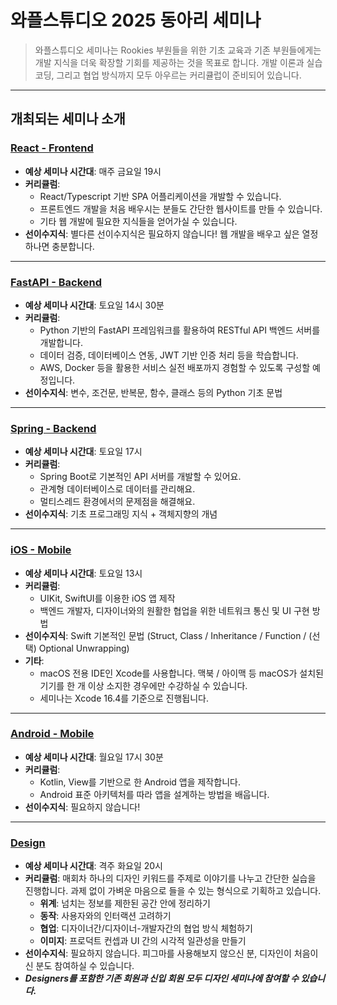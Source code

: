 # 와플스튜디오 2025 동아리 세미나

> 와플스튜디오 세미나는 Rookies 부원들을 위한 기초 교육과 기존 부원들에게는 개발 지식을 더욱 확장할 기회를 제공하는 것을 목표로 합니다. 개발 이론과 실습 코딩, 그리고 협업 방식까지 모두 아우르는 커리큘럽이 준비되어 있습니다. 

---

## 개최되는 세미나 소개

### [React - Frontend](./frontend/README.md)
- **예상 세미나 시간대**: 매주 금요일 19시
- **커리큘럼**:
  - React/Typescript 기반 SPA 어플리케이션을 개발할 수 있습니다.
  - 프론트엔드 개발을 처음 배우시는 분들도 간단한 웹사이트를 만들 수 있습니다.
  - 기타 웹 개발에 필요한 지식들을 얻어가실 수 있습니다.
- **선이수지식**: 별다른 선이수지식은 필요하지 않습니다! 웹 개발을 배우고 싶은 열정 하나면 충분합니다.

---

### [FastAPI - Backend](./fastapi/README.md)
- **예상 세미나 시간대**: 토요일 14시 30분
- **커리큘럼**:
  - Python 기반의 FastAPI 프레임워크를 활용하여 RESTful API 백엔드 서버를 개발합니다.
  - 데이터 검증, 데이터베이스 연동, JWT 기반 인증 처리 등을 학습합니다.
  - AWS, Docker 등을 활용한 서비스 실전 배포까지 경험할 수 있도록 구성할 예정입니다.
- **선이수지식**: 변수, 조건문, 반복문, 함수, 클래스 등의 Python 기초 문법

---

### [Spring - Backend](./spring/README.md)
- **예상 세미나 시간대**: 토요일 17시
- **커리큘럼**:
  - Spring Boot로 기본적인 API 서버를 개발할 수 있어요.
  - 관계형 데이터베이스로 데이터를 관리해요.
  - 멀티스레드 환경에서의 문제점을 해결해요.
- **선이수지식**: 기초 프로그래밍 지식 + 객체지향의 개념

---

### [iOS - Mobile](./ios/README.md)
- **예상 세미나 시간대**: 토요일 13시
- **커리큘럼**:
  - UIKit, SwiftUI를 이용한 iOS 앱 제작
  - 백엔드 개발자, 디자이너와의 원활한 협업을 위한 네트워크 통신 및 UI 구현 방법
- **선이수지식**: Swift 기본적인 문법 (Struct, Class / Inheritance / Function / (선택) Optional Unwrapping)
- **기타**:
  - macOS 전용 IDE인 Xcode를 사용합니다. 맥북 / 아이맥 등 macOS가 설치된 기기를 한 개 이상 소지한 경우에만 수강하실 수 있습니다.
  - 세미나는 Xcode 16.4를 기준으로 진행됩니다.

---

### [Android - Mobile](./android/README.md)
- **예상 세미나 시간대**: 월요일 17시 30분
- **커리큘럼**:
  - Kotlin, View를 기반으로 한 Android 앱을 제작합니다.
  - Android 표준 아키텍처를 따라 앱을 설계하는 방법을 배웁니다.
- **선이수지식**: 필요하지 않습니다!

---

### [Design](./design/README.md)
- **예상 세미나 시간대**: 격주 화요일 20시
- **커리큘럼**: 매회차 하나의 디자인 키워드를 주제로 이야기를 나누고 간단한 실습을 진행합니다. 과제 없이 가벼운 마음으로 들을 수 있는 형식으로 기획하고 있습니다.
  - **위계**: 넘치는 정보를 제한된 공간 안에 정리하기
  - **동작**: 사용자와의 인터랙션 고려하기
  - **협업**: 디자이너간/디자이너-개발자간의 협업 방식 체험하기
  - **이미지**: 프로덕트 컨셉과 UI 간의 시각적 일관성을 만들기
- **선이수지식**: 필요하지 않습니다. 피그마를 사용해보지 않으신 분, 디자인이 처음이신 분도 참여하실 수 있습니다.
- ***Designers를 포함한 기존 회원과 신입 회원 모두 디자인 세미나에 참여할 수 있습니다.***